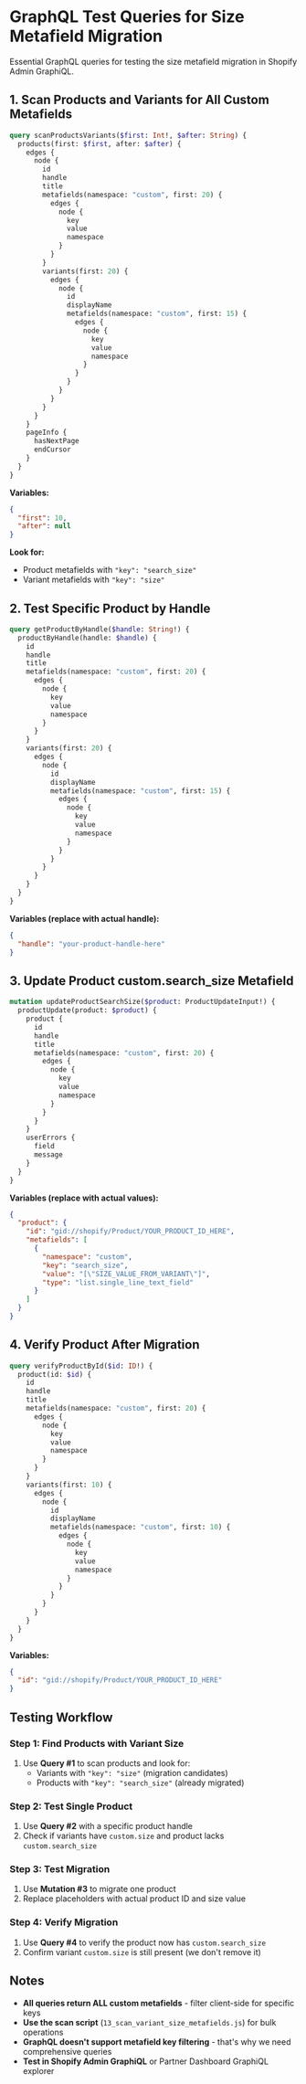 # GraphQL Test Queries for Size Metafield Migration

Essential GraphQL queries for testing the size metafield migration in Shopify Admin GraphiQL.

## 1. Scan Products and Variants for All Custom Metafields

```graphql
query scanProductsVariants($first: Int!, $after: String) {
  products(first: $first, after: $after) {
    edges {
      node {
        id
        handle
        title
        metafields(namespace: "custom", first: 20) {
          edges {
            node {
              key
              value
              namespace
            }
          }
        }
        variants(first: 20) {
          edges {
            node {
              id
              displayName
              metafields(namespace: "custom", first: 15) {
                edges {
                  node {
                    key
                    value
                    namespace
                  }
                }
              }
            }
          }
        }
      }
    }
    pageInfo {
      hasNextPage
      endCursor
    }
  }
}
```

**Variables:**
```json
{
  "first": 10,
  "after": null
}
```

**Look for:**
- Product metafields with `"key": "search_size"`
- Variant metafields with `"key": "size"`

## 2. Test Specific Product by Handle

```graphql
query getProductByHandle($handle: String!) {
  productByHandle(handle: $handle) {
    id
    handle
    title
    metafields(namespace: "custom", first: 20) {
      edges {
        node {
          key
          value
          namespace
        }
      }
    }
    variants(first: 20) {
      edges {
        node {
          id
          displayName
          metafields(namespace: "custom", first: 15) {
            edges {
              node {
                key
                value
                namespace
              }
            }
          }
        }
      }
    }
  }
}
```

**Variables (replace with actual handle):**
```json
{
  "handle": "your-product-handle-here"
}
```

## 3. Update Product custom.search_size Metafield

```graphql
mutation updateProductSearchSize($product: ProductUpdateInput!) {
  productUpdate(product: $product) {
    product {
      id
      handle
      title
      metafields(namespace: "custom", first: 20) {
        edges {
          node {
            key
            value
            namespace
          }
        }
      }
    }
    userErrors {
      field
      message
    }
  }
}
```

**Variables (replace with actual values):**
```json
{
  "product": {
    "id": "gid://shopify/Product/YOUR_PRODUCT_ID_HERE",
    "metafields": [
      {
        "namespace": "custom",
        "key": "search_size",
        "value": "[\"SIZE_VALUE_FROM_VARIANT\"]",
        "type": "list.single_line_text_field"
      }
    ]
  }
}
```

## 4. Verify Product After Migration

```graphql
query verifyProductById($id: ID!) {
  product(id: $id) {
    id
    handle
    title
    metafields(namespace: "custom", first: 20) {
      edges {
        node {
          key
          value
          namespace
        }
      }
    }
    variants(first: 10) {
      edges {
        node {
          id
          displayName
          metafields(namespace: "custom", first: 10) {
            edges {
              node {
                key
                value
                namespace
              }
            }
          }
        }
      }
    }
  }
}
```

**Variables:**
```json
{
  "id": "gid://shopify/Product/YOUR_PRODUCT_ID_HERE"
}
```

## Testing Workflow

### Step 1: Find Products with Variant Size
1. Use **Query #1** to scan products and look for:
   - Variants with `"key": "size"` (migration candidates)
   - Products with `"key": "search_size"` (already migrated)

### Step 2: Test Single Product
1. Use **Query #2** with a specific product handle
2. Check if variants have `custom.size` and product lacks `custom.search_size`

### Step 3: Test Migration
1. Use **Mutation #3** to migrate one product
2. Replace placeholders with actual product ID and size value

### Step 4: Verify Migration
1. Use **Query #4** to verify the product now has `custom.search_size`
2. Confirm variant `custom.size` is still present (we don't remove it)

## Notes

- **All queries return ALL custom metafields** - filter client-side for specific keys
- **Use the scan script** (`13_scan_variant_size_metafields.js`) for bulk operations
- **GraphQL doesn't support metafield key filtering** - that's why we need comprehensive queries
- **Test in Shopify Admin GraphiQL** or Partner Dashboard GraphiQL explorer